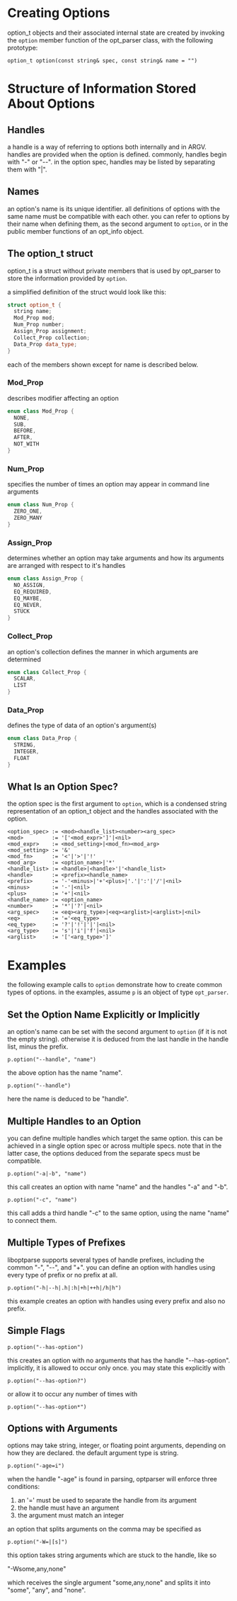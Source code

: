 # Creating Options

option\_t objects and their associated internal state are created by
invoking the `option` member function of the opt\_parser class, with
the following prototype:

`option_t option(const string& spec, const string& name = "")`

# Structure of Information Stored About Options

## Handles

a handle is a way of referring to options both internally and in ARGV.
handles are provided when the option is defined. commonly, handles
begin with "-" or "--". in the option spec, handles may be listed by
separating them with "|".

## Names

an option's name is its unique identifier. all definitions of options
with the same name must be compatible with each other. you can refer
to options by their name when defining them, as the second argument to
`option`, or in the public member functions of an opt\_info object.

## The option\_t struct

option\_t is a struct without private members that is used
by opt\_parser to store the information provided by `option`.

a simplified definition of the struct would look like this:

```c++
struct option_t {
  string name;
  Mod_Prop mod;
  Num_Prop number;
  Assign_Prop assignment;
  Collect_Prop collection;
  Data_Prop data_type;
}
```

each of the members shown except for name is described below.

### Mod\_Prop

describes modifier affecting an option

```c++
enum class Mod_Prop {
  NONE,
  SUB,
  BEFORE,
  AFTER,
  NOT_WITH
}
```

### Num\_Prop

specifies the number of times an option may appear in command line arguments

```c++
enum class Num_Prop {
  ZERO_ONE,
  ZERO_MANY
}
```

### Assign\_Prop

determines whether an option may take arguments and how its arguments
are arranged with respect to it's handles

```c++
enum class Assign_Prop {
  NO_ASSIGN,
  EQ_REQUIRED,
  EQ_MAYBE,
  EQ_NEVER,
  STUCK
}
```

### Collect\_Prop

an option's collection defines the manner in which arguments are
determined

```c++
enum class Collect_Prop {
  SCALAR,
  LIST
}
```

### Data\_Prop

defines the type of data of an option's argument(s)

```c++
enum class Data_Prop {
  STRING,
  INTEGER,
  FLOAT
}
```

## What Is an Option Spec?

the option spec is the first argument to `option`, which is a condensed
string representation of an option\_t object and the handles associated
with the option.

```
<option_spec> := <mod><handle_list><number><arg_spec>
<mod>         := '['<mod_expr>']'|<nil>
<mod_expr>    := <mod_setting>|<mod_fn><mod_arg>
<mod_setting> := '&'
<mod_fn>      := '<'|'>'|'!'
<mod_arg>     := <option_name>|'*'
<handle_list> := <handle>|<handle>'|'<handle_list>
<handle>      := <prefix><handle_name>
<prefix>      := '-'<minus>|'+'<plus>|'.'|':'|'/'|<nil>
<minus>       := '-'|<nil>
<plus>        := '+'|<nil>
<handle_name> := <option_name>
<number>      := '*'|'?'|<nil>
<arg_spec>    := <eq><arg_type>|<eq><arglist>|<arglist>|<nil>
<eq>          := '='<eq_type>
<eq_type>     := '?'|'!'|'|'|<nil>
<arg_type>    := 's'|'i'|'f'|<nil>
<arglist>     := '['<arg_type>']'
```

# Examples

the following example calls to `option` demonstrate how to create
common types of options. in the examples, assume `p` is an object
of type `opt_parser`.

## Set the Option Name Explicitly or Implicitly

an option's name can be set with the second argument to `option` (if
it is not the empty string). otherwise it is deduced from the last
handle in the handle list, minus the prefix.

`p.option("--handle", "name")`

the above option has the name "name".

`p.option("--handle")`

here the name is deduced to be "handle".

## Multiple Handles to an Option

you can define multiple handles which target the same option. this
can be achieved in a single option spec or across multiple specs.
note that in the latter case, the options deduced from the separate
specs must be compatible.

`p.option("-a|-b", "name")`

this call creates an option with name "name" and the handles "-a" and
"-b".

`p.option("-c", "name")`

this call adds a third handle "-c" to the same option, using the name
"name" to connect them.

## Multiple Types of Prefixes

liboptparse supports several types of handle prefixes, including the
common "-", "--", and "+". you can define an option with handles
using every type of prefix or no prefix at all.

`p.option("-h|--h|.h|:h|+h|++h|/h|h")`

this example creates an option with handles using every prefix and also
no prefix.

## Simple Flags

`p.option("--has-option")`

this creates an option with no arguments that has the handle
"--has-option". implicitly, it is allowed to occur only once. you
may state this explicitly with

`p.option("--has-option?")`

or allow it to occur any number of times with

`p.option("--has-option*")`

## Options with Arguments

options may take string, integer, or floating point arguments,
depending on how they are declared. the default argument type is
string.

`p.option("-age=i")`

when the handle "-age" is found in parsing, optparser will enforce
three conditions:
1. an '=' must be used to separate the handle from its argument
2. the handle must have an argument
3. the argument must match an integer

an option that splits arguments on the comma may be specified as

`p.option("-W=|[s]")`

this option takes string arguments which are stuck to the handle,
like so

"-Wsome,any,none"

which receives the single argument "some,any,none" and splits it into
"some", "any", and "none".

